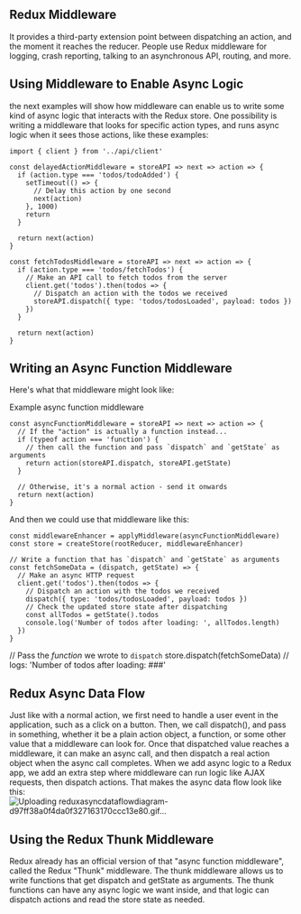 ## Redux Middleware 
It provides a third-party extension point between dispatching an action, and the moment it reaches the reducer. People use Redux middleware for logging, 
crash reporting, talking to an asynchronous API, routing, and more.

## Using Middleware to Enable Async Logic
the next examples will show  how middleware can enable us to write some kind of async logic that interacts with the Redux store.
One possibility is writing a middleware that looks for specific action types, and runs async logic when it sees those actions, like these examples:
```
import { client } from '../api/client'

const delayedActionMiddleware = storeAPI => next => action => {
  if (action.type === 'todos/todoAdded') {
    setTimeout(() => {
      // Delay this action by one second
      next(action)
    }, 1000)
    return
  }

  return next(action)
}

const fetchTodosMiddleware = storeAPI => next => action => {
  if (action.type === 'todos/fetchTodos') {
    // Make an API call to fetch todos from the server
    client.get('todos').then(todos => {
      // Dispatch an action with the todos we received
      storeAPI.dispatch({ type: 'todos/todosLoaded', payload: todos })
    })
  }

  return next(action)
}
```

## Writing an Async Function Middleware
Here's what that middleware might look like:

Example async function middleware
```
const asyncFunctionMiddleware = storeAPI => next => action => {
  // If the "action" is actually a function instead...
  if (typeof action === 'function') {
    // then call the function and pass `dispatch` and `getState` as arguments
    return action(storeAPI.dispatch, storeAPI.getState)
  }

  // Otherwise, it's a normal action - send it onwards
  return next(action)
}
```
And then we could use that middleware like this:
```
const middlewareEnhancer = applyMiddleware(asyncFunctionMiddleware)
const store = createStore(rootReducer, middlewareEnhancer)

// Write a function that has `dispatch` and `getState` as arguments
const fetchSomeData = (dispatch, getState) => {
  // Make an async HTTP request
  client.get('todos').then(todos => {
    // Dispatch an action with the todos we received
    dispatch({ type: 'todos/todosLoaded', payload: todos })
    // Check the updated store state after dispatching
    const allTodos = getState().todos
    console.log('Number of todos after loading: ', allTodos.length)
  })
}
```
// Pass the _function_ we wrote to `dispatch`
store.dispatch(fetchSomeData)
// logs: 'Number of todos after loading: ###'


## Redux Async Data Flow
Just like with a normal action, we first need to handle a user event in the application, such as a click on a button. Then, we call dispatch(), and pass in
something, whether it be a plain action object, a function, or some other value that a middleware can look for.
Once that dispatched value reaches a middleware, it can make an async call, and then dispatch a real action object when the async call completes.
 When we add async logic to a Redux app, we add an extra step where middleware can run logic like AJAX requests, then dispatch actions. That makes the
 async data flow look like this:
![Uploading reduxasyncdataflowdiagram-d97ff38a0f4da0f327163170ccc13e80.gif…]()


## Using the Redux Thunk Middleware
Redux already has an official version of that "async function middleware", called the Redux "Thunk" middleware. The thunk middleware allows us to write functions
that get dispatch and getState as arguments. The thunk functions can have any async logic we want inside, and that logic can dispatch actions and read the store 
state as needed.
